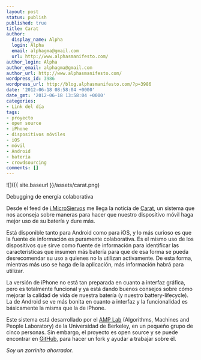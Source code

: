 ```yaml
---
layout: post
status: publish
published: true
title: Carat
author:
  display_name: Alpha
  login: Alpha
  email: alphagma@gmail.com
  url: http://www.alphasmanifesto.com/
author_login: Alpha
author_email: alphagma@gmail.com
author_url: http://www.alphasmanifesto.com/
wordpress_id: 3986
wordpress_url: http://blog.alphasmanifesto.com/?p=3986
date: '2012-06-18 08:58:04 +0000'
date_gmt: '2012-06-18 13:58:04 +0000'
categories:
- Link del día
tags:
- proyecto
- open source
- iPhone
- dispositivos móviles
- iOS
- móvil
- Android
- batería
- crowdsourcing
comments: []
---
```


![]({{ site.baseurl }}/assets/carat.png)

Debugging de energía colaborativa

Desde el feed de [i.MicroSiervos](http://i.microsiervos.com/gadgets/carat-app-optimizar-duracion-bateria-movil.html) me llega la noticia de [Carat](http://carat.cs.berkeley.edu/), un sistema que nos aconseja sobre maneras para hacer que nuestro dispositivo móvil haga mejor uso de su batería y dure más.

Está disponible tanto para Android como para iOS, y lo más curioso es que la fuente de información es puramente colaborativa. Es el mismo uso de los dispositivos que sirve como fuente de información para identificar las características que insumen más batería para que de esa forma se pueda desrecomendar su uso a quienes no la utilizan activamente. De esta forma, mientras más uso se haga de la aplicación, más información habrá para utilizar.

La versión de iPhone no está tan preparada en cuanto a interfaz gráfica, pero es totalmente funcional y ya está dando buenos consejos sobre cómo mejorar la calidad de vida de nuestra batería (y nuestro battery-lifecycle). La de Android se ve más bonita en cuanto a interfaz y la funcionalidad es básicamente la misma que la de iPhone.

Este sistema está desarrollado por el [AMP Lab](http://amplab.cs.berkeley.edu/) (Algorithms, Machines and People Laboratory) de la Universidad de Berkeley, en un pequeño grupo de cinco personas. Sin embargo, el proyecto es open source y se puede encontrar en [GitHub](https://github.com/amplab/carat/), para hacer un fork y ayudar a trabajar sobre él.

_Soy un zorrinito ahorrador._

